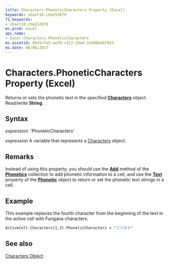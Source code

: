 ```yaml
---
title: Characters.PhoneticCharacters Property (Excel)
keywords: vbaxl10.chm252079
f1_keywords:
- vbaxl10.chm252079
ms.prod: excel
api_name:
- Excel.Characters.PhoneticCharacters
ms.assetid: 05e5cfa5-aef8-c413-29e4-3c608bd4f953
ms.date: 06/08/2017
---
```



# Characters.PhoneticCharacters Property (Excel)

Returns or sets the phonetic text in the specified  **[Characters](Excel.Characters.md)** object. Read/write **String** .


## Syntax

 _expression_. 'PhoneticCharacters'

 _expression_ A variable that represents a [Characters](./Excel.Characters.md) object.


## Remarks

Instead of using this property, you should use the  **[Add](Excel.Phonetics.Add.md)** method of the **[Phonetics](Excel.Phonetics.md)** collection to add phonetic information to a cell, and use the **[Text](Excel.Phonetic.Text.md)** property of the **[Phonetic](Excel.Phonetic.md)** object to return or set the phonetic text strings in a cell.


## Example

This example replaces the fourth character from the beginning of the text in the active cell with Furigana characters.


```vb
ActiveCell.Characters(1,3).PhoneticCharacters = "フリガナ"
```


## See also


[Characters Object](Excel.Characters.md)

